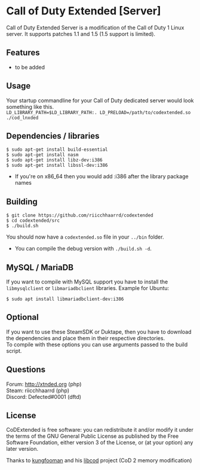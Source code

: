 # Call of Duty Extended [Server]

Call of Duty Extended Server is a modification of the Call of Duty 1 Linux server. It supports patches 1.1 and 1.5 (1.5 support is limited).

## Features

- to be added

## Usage

Your startup commandline for your Call of Duty dedicated server would look something like this.<br>
`LD_LIBRARY_PATH=$LD_LIBRARY_PATH:. LD_PRELOAD=/path/to/codextended.so ./cod_lnxded`

## Dependencies / libraries

`$ sudo apt-get install build-essential`<br>
`$ sudo apt-get install nasm`<br>
`$ sudo apt-get install libz-dev:i386`<br>
`$ sudo apt-get install libssl-dev:i386`<br>

* If you're on x86_64 then you would add :i386 after the library package names

## Building

`$ git clone https://github.com/riicchhaarrd/codextended`<br>
`$ cd codextended/src`<br>
`$ ./build.sh`<br>

You should now have a `codextended.so` file in your `../bin` folder.

* You can compile the debug version with `./build.sh -d`.

## MySQL / MariaDB

If you want to compile with MySQL support you have to install the `libmysqlclient` or `libmariadbclient` libraries.
Example for Ubuntu:

`$ sudo apt install libmariadbclient-dev:i386`

## Optional

If you want to use these SteamSDK or Duktape, then you have to download the dependencies and place them in their respective directories.<br>
To compile with these options you can use arguments passed to the build script.

## Questions

Forum: http://xtnded.org (php)<br>
Steam: riicchhaarrd (php)<br>
Discord: Defected#0001 (dftd)<br>

## License

CoDExtended is free software: you can redistribute it and/or modify it under the terms of the GNU General Public License as published by the Free Software Foundation, either version 3 of the License, or (at your option) any later version.


Thanks to [kungfooman](http://killtube.org) and his [libcod](https://github.com/kungfooman/libcod) project (CoD 2 memory modification)
